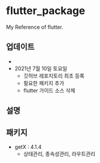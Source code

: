 # flutter_package

My Reference of flutter.

## 업데이트
- 
- 2021년 7월 10일 토요일
    - 깃허브 레포지토리 최초 등록
    - 필요한 패키지 추가
    - flutter 가이드 소스 삭제

## 설명

## 패키지
- getX : 4.1.4
    - 상태관리, 종속성관리, 라우트관리

[comment]: <> (This project is a starting point for a Flutter application.)

[comment]: <> (A few resources to get you started if this is your first Flutter project:)

[comment]: <> (- [Lab: Write your first Flutter app]&#40;https://flutter.dev/docs/get-started/codelab&#41;)

[comment]: <> (- [Cookbook: Useful Flutter samples]&#40;https://flutter.dev/docs/cookbook&#41;)

[comment]: <> (For help getting started with Flutter, view our)

[comment]: <> ([online documentation]&#40;https://flutter.dev/docs&#41;, which offers tutorials,)

[comment]: <> (samples, guidance on mobile development, and a full API reference.)
